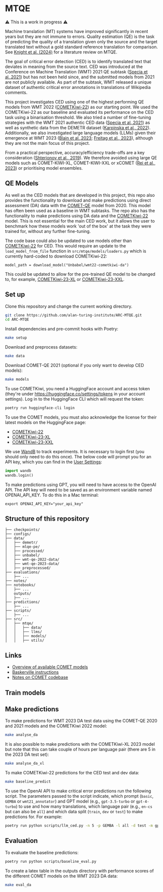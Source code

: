 # MTQE

⚠️ This is a work in progress ⚠️

Machine translation (MT) systems have improved significantly in recent years but they are not immune to
errors. Quality estimation (QE) is the task of predicting the quality of a translation given only the source and the
target translated text without a gold standard reference translation for comparison. See  [Knight et al. (2024)](https://doi.org/10.5281/zenodo.10931558) for a literature review on MTQE.

The goal of critical error detection (CED) is to identify translated text that deviates in meaning from the source
text. CED was introduced at the Conference on Machine Translation (WMT) 2021 QE subtask ([Specia et al.,2021](https://aclanthology.org/2021.wmt-1.71/)) but has not been held since, and the submitted models from 2021 are not publicly available. As part of the subtask, WMT released a unique dataset of authentic critical error annotations in translations of Wikipedia comments.

This project investigates CED using one of the highest performing QE models from WMT 2022 ([COMETKiwi-22](https://huggingface.co/Unbabel/wmt22-cometkiwi-da)) as our starting point. We used the COMETKiwi-22 as our baseline and evaluated its performance on the CED task using a binarisation threshold. We also tried a number of fine-tuning strategies with the WMT 2021 authentic CED data ([Specia et al.,2021](https://aclanthology.org/2021.wmt-1.71/)) as well as synthetic data from the DEMETR dataset ([Karpinska et al., 2022](https://doi.org/10.18653/v1/2022.emnlp-main.649)). Additionally, we also investigated large language models (LLMs) given their emergence at WMT 2023 ([Blain et al.,2023](https://doi.org/10.18653/v1/2023.wmt-1.52); [Freitag et al., 2023](https://doi.org/10.18653/v1/2023.wmt-1.51)), although they are not the main focus of this project.

From a practical perspective, accuracy/efficiency trade-offs are a key consideration ([Shterionov et al., 2019](https://aclanthology.org/W19-6738/)). We therefore avoided using large QE models such as COMET-KIWI-XL, COMET-KIWI-XXL or xCOMET ([Rei et al., 2023](https://doi.org/10.18653/v1/2023.wmt-1.73)) or prioritising model ensembles.

## QE Models

As well as the CED models that are developed in this project, this repo also provides the functionality to download and make predictions using direct assessment (DA) data with the [COMET-QE](https://aclanthology.org/2020.wmt-1.101/) model from 2020. This model has often been used as a baseline in WMT subtasks. The repo also has the functionality to make predictions using DA data and the [COMETKiwi-22](https://huggingface.co/Unbabel/wmt22-cometkiwi-da) model. This is not essential for the main CED work, but it allows the user to benchmark how these models work 'out of the box' at the task they were trained for, without any further fine-tuning.

The code base could also be updated to use models other than [COMETKiwi-22](https://huggingface.co/Unbabel/wmt22-cometkiwi-da) for CED. This would require an update to the `load_model_from_file` function in `src/mtqe/models/loaders.py` which is currently hard-coded to download COMETKiwi-22:

`model_path = download_model("Unbabel/wmt22-cometkiwi-da")`

This could be updated to allow for the pre-trained QE model to be changed to, for example, [COMETKiwi-23-XL](https://huggingface.co/Unbabel/wmt23-cometkiwi-da-xl) or [COMETKiwi-23-XXL](https://huggingface.co/Unbabel/wmt23-cometkiwi-da-xxl).

## Set up

Clone this repository and change the current working directory.

```bash
git clone https://github.com/alan-turing-institute/ARC-MTQE.git
cd ARC-MTQE
```

Install dependencies and pre-commit hooks with Poetry:

```bash
make setup
```

Download and preprocess datasets:

```bash
make data
```

Download COMET-QE 2021 (optional if you only want to develop CED models):

```bash
make models
```

To use COMETKiwi, you need a HuggingFace account and access token (they're under https://huggingface.co/settings/tokens in your account settings). Log in to the HuggingFace CLI which will request the token:

```bash
poetry run huggingface-cli login
```

To use the COMET models, you must also acknowledge the license for their latest models on the HuggingFace page:
- [COMETKiwi-22](https://huggingface.co/Unbabel/wmt22-cometkiwi-da)
- [COMETKiwi-23-XL](https://huggingface.co/Unbabel/wmt23-cometkiwi-da-xl)
- [COMETKiwi-23-XXL](https://huggingface.co/Unbabel/wmt23-cometkiwi-da-xxl)

We use [WandB](https://wandb.ai/) to track experiments. It is necessary to login first (you should only need to do this once). The below code will prompt you for an API key, which you can find in the [User Settings](https://wandb.ai/settings):

```python
import wandb
wandb.login()
```

To make predictions using GPT, you will need to have access to the OpenAI API. The API key will need to be saved as an environment variable named OPENAI_API_KEY. To do this in a Mac terminal:

```
export OPENAI_API_KEY="your_api_key"
```

## Structure of this repository

```
├── checkpoints/
├── configs/
├── data/
│   ├── demetr/
│   ├── mlqe-pe/
│   ├── processed/
│   ├── unbabel/
│   ├── wmt-qe-2022-data/
│   ├── wmt-qe-2023-data/
│   ├── preprocessed/
├── evaluations/
│   ├── ...
├── notes/
├── notebooks/
│   ├── ...
│   outputs/
│   ├── ...
├── predictions/
│   ├── ...
├── scripts/
│   ├── ...
├── src/
│   ├── mtqe/
│   │   ├── data/
│   │   ├── llms/
│   │   ├── models/
│   │   ├── utils/
```

## Links

- [Overview of available COMET models](https://github.com/Unbabel/COMET/blob/master/MODELS.md)
- [Baskerville instructions](notes/BASKERVILLE.md)
- [Notes on COMET codebase](notes/COMET.md)

## Train models



## Make predictions

To make predictions for WMT 2023 DA test data using the COMET-QE 2020 and 2021 models and the COMETKiwi 2022 model:

```bash
make analyse_da
```

It is also possible to make predictions with the COMETKiwi-XL 2023 model but note that this can take couple of hours per language pair (there are 5 in the 2023 DA test set):

```bash
make analyse_da_xl
```

To make COMETKiwi-22 predictions for the  CED test and dev data:

```bash
make baseline_predict
```

To use the OpenAI API to make critical error predictions run the following script. The parameters passed to the script indicate, which prompt (`basic`, `GEMBA` or `wmt21_annotator`) and GPT model (e.g., `gpt-3.5-turbo` or `gpt-4-turbo`) to use and how many translations, which language pair (e.g., `en-cs` but can also be `all`) and which data split (`train`, `dev` or `test`) to make predictions for. For example:

```bash
poetry run python scripts/llm_ced.py -n 5 -p GEMBA -l all -d test -m gpt-4-turbo
```

## Evaluation

To evaluate the baseline predictions:

```bash
poetry run python scripts/baseline_eval.py
```

To create a latex table in the outputs directory with performance scores of the different COMET models on the WMT 2023 DA data:

```bash
make eval_da
```
